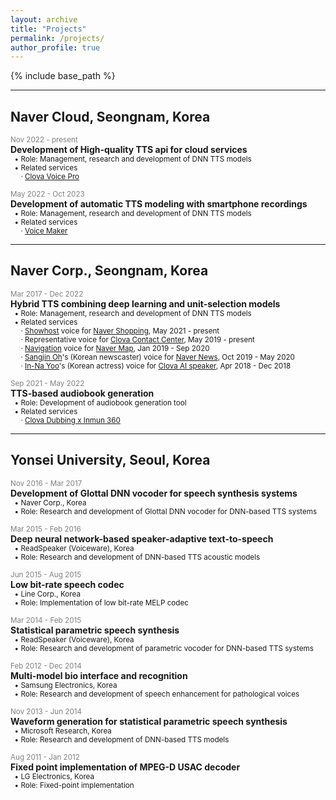 ```yaml
---
layout: archive
title: "Projects"
permalink: /projects/
author_profile: true
---
```


{% include base_path %}

***
## Naver Cloud, Seongnam, Korea

<span style="color:gray"><small>Nov 2022 - present</small></span>  
**Development of High-quality TTS api for cloud services**  
<small> 
&nbsp;&nbsp;&bull; Role: Management, research and development of DNN TTS models  
&nbsp;&nbsp;&bull; Related services  
&nbsp;&nbsp;&nbsp;&nbsp;&nbsp;&middot; [Clova Voice Pro](https://www.ncloud.com/product/aiService/clovaVoice)  
</small>

<span style="color:gray"><small>May 2022 - Oct 2023</small></span>  
**Development of automatic TTS modeling with smartphone recordings**  
<small> 
&nbsp;&nbsp;&bull; Role: Management, research and development of DNN TTS models  
&nbsp;&nbsp;&bull; Related services  
&nbsp;&nbsp;&nbsp;&nbsp;&nbsp;&middot; [Voice Maker](https://clovadubbing.naver.com/voicemaker)  
</small>

***
## Naver Corp., Seongnam, Korea

<span style="color:gray"><small>Mar 2017 - Dec 2022</small></span>  
**Hybrid TTS combining deep learning and unit-selection models**  
<small>
&nbsp;&nbsp;&bull; Role: Management, research and development of DNN TTS models  
&nbsp;&nbsp;&bull; Related services  
&nbsp;&nbsp;&nbsp;&nbsp;&nbsp;&middot; [Showhost](https://view.shoppinglive.naver.com/replays/566360?fm=shoppinglive&sn=home) voice for [Naver Shopping](https://shopping.naver.com/), May 2021 - present  
&nbsp;&nbsp;&nbsp;&nbsp;&nbsp;&middot; Representative voice for [Clova Contact Center](https://clova.ai/aicontactcenter), May 2019 - present  
&nbsp;&nbsp;&nbsp;&nbsp;&nbsp;&middot; [Navigation](https://blog.naver.com/naver_map/222109060982) voice for [Naver Map](https://map.naver.com/), Jan 2019 - Sep 2020  
&nbsp;&nbsp;&nbsp;&nbsp;&nbsp;&middot; [Sangjin Oh](https://blog.naver.com/clova_ai/221981676372)'s (Korean newscaster) voice for [Naver News](https://news.naver.com/), Oct 2019 - May 2020  
&nbsp;&nbsp;&nbsp;&nbsp;&nbsp;&middot; [In-Na Yoo](http://www.ajudaily.com/view/20181130141757396)'s (Korean actress) voice for [Clova AI speaker](https://clova.ai/ko/smarthome/), Apr 2018 - Dec 2018  
</small>

<span style="color:gray"><small>Sep 2021 - May 2022</small></span>  
**TTS-based audiobook generation**  
<small>
&nbsp;&nbsp;&bull; Role: Development of audiobook generation tool  
&nbsp;&nbsp;&bull; Related services  
&nbsp;&nbsp;&nbsp;&nbsp;&nbsp;&middot; [Clova Dubbing x Inmun 360](https://inmun360.culture.go.kr/content/636.do?mode=view&page=&cid=2372663)  
</small>

***
## Yonsei University, Seoul, Korea

<span style="color:gray"><small>Nov 2016 - Mar 2017</small></span>  
**Development of Glottal DNN vocoder for speech synthesis systems**  
<small>
  &nbsp;&nbsp;&bull; Naver Corp., Korea  
  &nbsp;&nbsp;&bull; Role: Research and development of Glottal DNN vocoder for DNN-based TTS systems
</small>

<span style="color:gray"><small>Mar 2015 - Feb 2016</small></span>  
**Deep neural network-based speaker-adaptive text-to-speech**  
<small>
  &nbsp;&nbsp;&bull; ReadSpeaker (Voiceware), Korea  
  &nbsp;&nbsp;&bull; Role: Research and development of DNN-based TTS acoustic models
</small>

<span style="color:gray"><small>Jun 2015 - Aug 2015</small></span>  
**Low bit-rate speech codec**  
<small>
  &nbsp;&nbsp;&bull; Line Corp., Korea  
  &nbsp;&nbsp;&bull; Role: Implementation of low bit-rate MELP codec
</small>

<span style="color:gray"><small>Mar 2014 - Feb 2015</small></span>  
**Statistical parametric speech synthesis**  
<small>
  &nbsp;&nbsp;&bull; ReadSpeaker (Voiceware), Korea  
  &nbsp;&nbsp;&bull; Role: Research and development of parametric vocoder for DNN-based TTS systems
</small>

<span style="color:gray"><small>Feb 2012 - Dec 2014</small></span>  
**Multi-model bio interface and recognition**  
<small>
  &nbsp;&nbsp;&bull; Samsung Electronics, Korea   
  &nbsp;&nbsp;&bull; Role: Research and development of speech enhancement for pathological voices
</small>

<span style="color:gray"><small>Nov 2013 - Jun 2014</small></span>  
**Waveform generation for statistical parametric speech synthesis**  
<small>
  &nbsp;&nbsp;&bull; Microsoft Research, Korea   
  &nbsp;&nbsp;&bull; Role: Research and development of DNN-based TTS models  
</small>

<span style="color:gray"><small>Aug 2011 - Jan 2012</small></span>  
**Fixed point implementation of MPEG-D USAC decoder**   
<small>
  &nbsp;&nbsp;&bull; LG Electronics, Korea  
  &nbsp;&nbsp;&bull; Role: Fixed-point implementation
</small>
